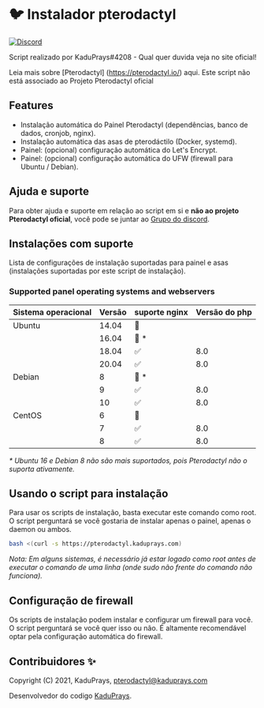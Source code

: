 # :bird: Instalador pterodactyl
[![Discord](https://img.shields.io/discord/682342331206074373?label=&logo=discord&logoColor=ffffff&color=7389D8&labelColor=6A7EC2)](https://discord.gg/tuyJhrzs)

Script realizado por KaduPrays#4208 - Qual quer duvida veja no site oficial!

Leia mais sobre [Pterodactyl] (https://pterodactyl.io/) aqui. Este script não está associado ao Projeto Pterodactyl oficial

## Features

- Instalação automática do Painel Pterodactyl (dependências, banco de dados, cronjob, nginx).
- Instalação automática das asas de pterodáctilo (Docker, systemd).
- Painel: (opcional) configuração automática do Let's Encrypt.
- Painel: (opcional) configuração automática do UFW (firewall para Ubuntu / Debian).

## Ajuda e suporte

Para obter ajuda e suporte em relação ao script em si e **não ao projeto Pterodactyl oficial**, você pode se juntar ao [Grupo do discord](https://discord.gg/tuyJhrzs).

## Instalações com suporte

Lista de configurações de instalação suportadas para painel e asas (instalações suportadas por este script de instalação).

### Supported panel operating systems and webservers

| Sistema operacional |  Versão | suporte nginx	     | Versão do php |
| ------------------- | ------- | ------------------ | ------------- |
| Ubuntu              | 14.04   | :red_circle:       |               |
|                     | 16.04   | :red_circle: \*    |               |
|                     | 18.04   | :white_check_mark: | 8.0           |
|                     | 20.04   | :white_check_mark: | 8.0           |
| Debian              | 8       | :red_circle: \*    |               |
|                     | 9       | :white_check_mark: | 8.0           |
|                     | 10      | :white_check_mark: | 8.0           |
| CentOS              | 6       | :red_circle:       |               |
|                     | 7       | :white_check_mark: | 8.0           |
|                     | 8       | :white_check_mark: | 8.0           |


_\* Ubuntu 16 e Debian 8 não são mais suportados, pois Pterodactyl não o suporta ativamente._

## Usando o script para instalação

Para usar os scripts de instalação, basta executar este comando como root. 
O script perguntará se você gostaria de instalar apenas o painel, apenas o daemon ou ambos.

```bash
bash <(curl -s https://pterodactyl.kaduprays.com)
```

_Nota: Em alguns sistemas, é necessário já estar logado como root antes de executar o comando de uma linha (onde sudo não frente do comando não funciona)._

## Configuração de firewall

Os scripts de instalação podem instalar e configurar um firewall para você. O script perguntará se você quer isso ou não. É altamente recomendável optar pela configuração automática do firewall.


## Contribuidores ✨

Copyright (C) 2021, KaduPrays, <pterodactyl@kaduprays.com>

Desenvolvedor do codigo [KaduPrays](https://github.com/kaduprays).

